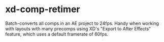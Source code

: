 # xd-comp-retimer
Batch-converts all comps in an AE project to 24fps. Handy when working with layouts with many precomps using XD's "Export to After Effects" feature, which uses a default framerate of 60fps.
